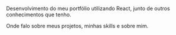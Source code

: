 Desenvolvimento do meu portfólio utilizando React, junto de outros conhecimentos que tenho.

Onde falo sobre meus projetos, minhas skills e sobre mim.